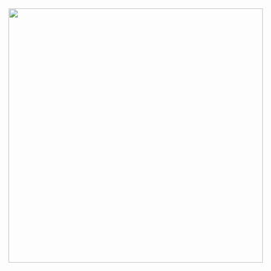 <img src="https://scontent.fbdj4-1.fna.fbcdn.net/v/t39.27123-6/116689548_18154833247046329_306908628872533946_n.jpg?_nc_cat=102&_nc_sid=ad8a9d&_nc_eui2=AeE5pJzpnnS0Bj3N7NruHGfKHah2GxGLP2YdqHYbEYs_ZuLMGU3RRBH3e7nG1CjyjXBy3XPf-D21Bvig6oyosfHi&_nc_ohc=uQRTzh4W1HEAX-w4kce&_nc_ht=scontent.fbdj4-1.fna&oh=d0ce53e8d6993336a21f49c975dba765&oe=5F49067D" width="500">